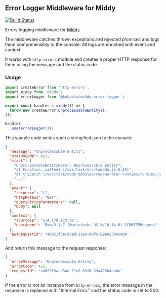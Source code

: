 ## Error Logger Middleware for Middy

[![Build Status](https://travis-ci.org/keboola/middy-error-logger.svg?branch=master)](https://travis-ci.org/keboola/storage-api-js-client)

Errors logging middleware for [Middy](https://middy.js.org/).

The middleware catches thrown exceptions and rejected promises and logs them comprehensibly to the console. All logs are enriched with event and context.

It works with `http-errors` module and creates a proper HTTP response for them using the message and the status code.

### Usage

```javascript
import createError from 'http-errors';
import middy from 'middy';
import errorLogger from '@keboola/middy-error-logger';

export const handler = middy(() => {
  throw new createError.UnprocessableEntity();
});

handler
  .use(errorLogger());
```

This sample code writes such a stringified json to the console:

```json
{
  "message": "Unprocessable Entity",
  "statusCode": 422,
  "stack": [
    "UnprocessableEntityError: Unprocessable Entity",
    "at Function._callee$ (/var/task/src/lambda.js:6:19)",
    "at tryCatch (/var/task/node_modules/regenerator-runtime/runtime.js:62:40)",
    "..."
  ],
  "event": {
    "resource": "/",
    "httpMethod": "GET",
    "queryStringParameters": null,
    "body": null
  },
  "context": {
    "sourceIp": "214.178.123.91",
    "userAgent": "Paw/3.1.7 (Macintosh; OS X/10.14.0) GCDHTTPRequest"
  },
  "awsRequestId": "ab022f5a-d3ad-11e8-89f6-89a425b4ca0a"
}
```

And return this message to the request response:

```json
{
  "errorMessage": "Unprocessable Entity",
  "errorCode": 422,
  "requestId": "ab022f5a-d3ad-11e8-89f6-89a425b4ca0a"
}
```

If the error is not an instance from `http-errors`, the error message in the response is replaced with "Internal Error." and the status code is set to 500.
